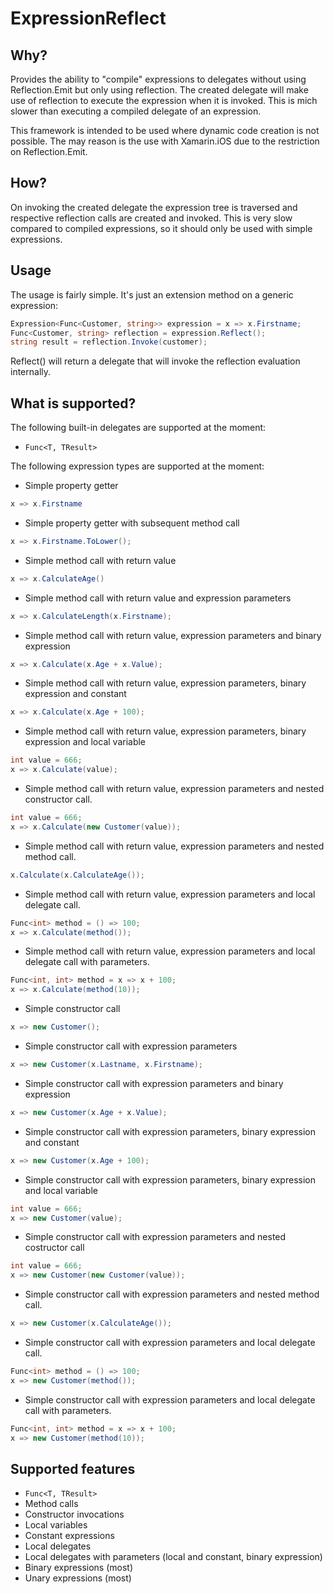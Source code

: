 ExpressionReflect
=================

Why?
----

Provides the ability to "compile" expressions to delegates without using Reflection.Emit but only using reflection.
The created delegate will make use of reflection to execute the expression when it is invoked. This is mich slower
than executing a compiled delegate of an expression.

This framework is intended to be used where dynamic code creation is not possible. The may reason is the use with
Xamarin.iOS due to the restriction on Reflection.Emit.

How?
----

On invoking the created delegate the expression tree is traversed and respective reflection calls are created
and invoked. This is very slow compared to compiled expressions, so it should only be used with simple expressions.

Usage
-----

The usage is fairly simple. It's just an extension method on a generic expression:

```csharp
Expression<Func<Customer, string>> expression = x => x.Firstname;
Func<Customer, string> reflection = expression.Reflect();
string result = reflection.Invoke(customer);
```

Reflect() will return a delegate that will invoke the reflection evaluation internally.

What is supported?
------------------

The following built-in delegates are supported at the moment:

* `Func<T, TResult>`

The following expression types are supported at the moment:

* Simple property getter
```csharp
x => x.Firstname
```

* Simple property getter with subsequent method call
```csharp
x => x.Firstname.ToLower();
```

* Simple method call with return value
```csharp
x => x.CalculateAge()
```

* Simple method call with return value and expression parameters
```csharp
x => x.CalculateLength(x.Firstname);
```

* Simple method call with return value, expression parameters and binary expression
```csharp
x => x.Calculate(x.Age + x.Value);
```

* Simple method call with return value, expression parameters, binary expression and constant
```csharp
x => x.Calculate(x.Age + 100);
```

* Simple method call with return value, expression parameters, binary expression and local variable
```csharp
int value = 666;
x => x.Calculate(value);
```

* Simple method call with return value, expression parameters and nested constructor call.
```csharp
int value = 666;
x => x.Calculate(new Customer(value));
```

* Simple method call with return value, expression parameters and nested method call.
```csharp
x.Calculate(x.CalculateAge());
```

* Simple method call with return value, expression parameters and local delegate call.
```csharp
Func<int> method = () => 100;
x => x.Calculate(method());
```

* Simple method call with return value, expression parameters and local delegate call with parameters.
```csharp
Func<int, int> method = x => x + 100;
x => x.Calculate(method(10));
```

* Simple constructor call
```csharp
x => new Customer();
```

* Simple constructor call with expression parameters
```csharp
x => new Customer(x.Lastname, x.Firstname);
```

* Simple constructor call with expression parameters and binary expression
```csharp
x => new Customer(x.Age + x.Value);
```

* Simple constructor call with expression parameters, binary expression and constant
```csharp
x => new Customer(x.Age + 100);
```

* Simple constructor call with expression parameters, binary expression and local variable 
```csharp
int value = 666;
x => new Customer(value);
```

* Simple constructor call with expression parameters and nested costructor call
```csharp
int value = 666;
x => new Customer(new Customer(value));
```

* Simple constructor call with expression parameters and nested method call.
```csharp
x => new Customer(x.CalculateAge());
```

* Simple constructor call with expression parameters and local delegate call.
```csharp
Func<int> method = () => 100;
x => new Customer(method());
```

* Simple constructor call with expression parameters and local delegate call with parameters.
```csharp
Func<int, int> method = x => x + 100;
x => new Customer(method(10));
```

Supported features
------------------

* `Func<T, TResult>`
* Method calls
* Constructor invocations
* Local variables
* Constant expressions
* Local delegates
* Local delegates with parameters (local and constant, binary expression)
* Binary expressions (most)
* Unary expressions (most)